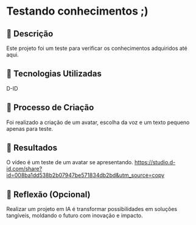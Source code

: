 # Testando conhecimentos ;)

## 📒 Descrição
Este projeto foi um teste para verificar os conhecimentos adquiridos até aqui.

## 🤖 Tecnologias Utilizadas
D-ID

## 🧐 Processo de Criação
Foi realizado a criação de um avatar, escolha da voz e um texto pequeno apenas para teste.

## 🚀 Resultados
O vídeo é um teste de um avatar se apresentando.
https://studio.d-id.com/share?id=008ba1dd538b2b07947be571834db2bd&utm_source=copy

## 💭 Reflexão (Opcional)
Realizar um projeto em IA é transformar possibilidades em soluções tangíveis, moldando o futuro com inovação e impacto.
